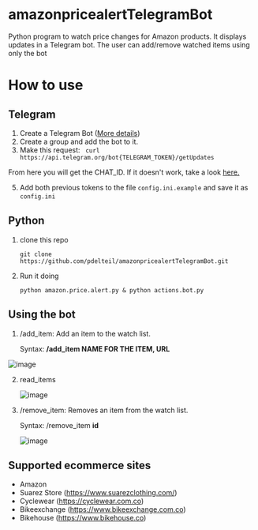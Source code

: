# amazonpricealertTelegramBot
Python program to watch price changes for Amazon products. It displays updates in a Telegram bot. The user can add/remove watched items using only the bot

# How to use

## Telegram
1. Create a Telegram Bot ([More details](https://medium.com/@ManHay_Hong/how-to-create-a-telegram-bot-and-send-messages-with-python-4cf314d9fa3e))
2. Create a group and add the bot to it. 
3. Make this request:
   ` curl https://api.telegram.org/bot{TELEGRAM_TOKEN}/getUpdates`

From here you will get the CHAT_ID. If it doesn't work, take a look [here.](https://stackoverflow.com/questions/32423837/telegram-bot-how-to-get-a-group-chat-id)

5. Add both previous tokens to the file `config.ini.example` and save it as `config.ini`

## Python
1. clone this repo

   `git clone https://github.com/pdelteil/amazonpricealertTelegramBot.git`

2.  Run it doing
   
       `python amazon.price.alert.py & python actions.bot.py` 

## Using the bot 
1. /add_item: Add an item to the watch list.
 
   Syntax: **/add_item NAME FOR THE ITEM, URL**
   
![image](https://github.com/pdelteil/amazonpricealertTelegramBot/assets/20244863/b7184151-9a31-4a58-896e-dc11ec002ef7)

   
2. read_items

   ![image](https://github.com/pdelteil/amazonpricealertTelegramBot/assets/20244863/8febd8da-e745-4441-ac4c-dc2782fde773)

3. /remove_item: Removes an item from the watch list.

   Syntax: /remove_item **id**

   ![image](https://github.com/pdelteil/amazonpricealertTelegramBot/assets/20244863/caf7a50e-c8a7-427b-9de8-548e59f0a97a)

## Supported ecommerce sites
- Amazon
- Suarez Store (https://www.suarezclothing.com/)
- Cyclewear (https://cyclewear.com.co)   
- Bikeexchange (https://www.bikeexchange.com.co)
- Bikehouse (https://www.bikehouse.co)
